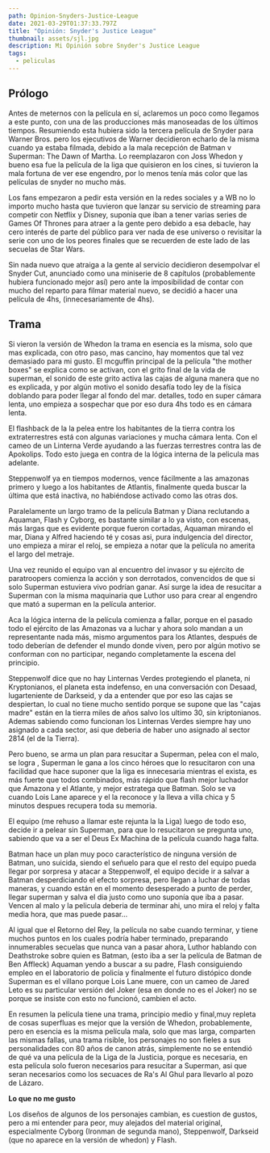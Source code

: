 ```yaml
---
path: Opinion-Snyders-Justice-League
date: 2021-03-29T01:37:33.797Z
title: "Opinión: Snyder's Justice League"
thumbnail: assets/sjl.jpg
description: Mi Opinión sobre Snyder's Justice League
tags:
  - peliculas
---
```

## Prólogo

Antes de meternos con la película en sí, aclaremos un poco como llegamos a este punto, con una de las producciones más manoseadas de los últimos tiempos. Resumiendo esta hubiera sido la tercera película de Snyder para Warner Bros. pero los ejecutivos de Warner decidieron echarlo de la misma cuando ya estaba filmada, debido a la mala recepción de Batman v Superman: The Dawn of Martha. Lo reemplazaron con Joss Whedon y bueno esa fue la película de la liga que quisieron en los cines, si tuvieron la mala fortuna de ver ese engendro, por lo menos tenía más color que las películas de snyder no mucho más.

Los fans empezaron a pedir esta versión en la redes sociales y a WB no lo importo mucho hasta que tuvieron que lanzar su servicio de streaming para competir con Netflix y Disney, suponia que iban a tener varias series de Games Of Thrones para atraer a la gente pero debido a esa debacle, hay cero interés de parte del público para ver nada de ese universo o revisitar la serie con uno de los peores finales que se recuerden de este lado de las secuelas de Star Wars.

Sin nada nuevo que atraiga a la gente al servicio decidieron desempolvar el Snyder Cut, anunciado como una miniserie de 8 capítulos (probablemente hubiera funcionado mejor así) pero ante la imposibilidad de contar con mucho del reparto para filmar material nuevo, se decidió a hacer una película de 4hs, (innecesariamente de 4hs).

## Trama

Si vieron la versión de Whedon la trama en esencia es la misma, solo que mas explicada, con otro paso, mas cancino, hay momentos que tal vez demasiado para mi gusto. El mcguffin principal de la película "the mother boxes" se explica como  se activan, con el grito final de la vida de superman, el sonido de este grito activa las cajas de alguna manera que no es explicada, y por algún motivo el sonido desafía todo ley de la física doblando para poder llegar al fondo del mar. detalles, todo en super cámara lenta, uno empieza a sospechar que por eso dura 4hs todo es en cámara lenta.

El flashback de la la pelea entre los habitantes de la tierra contra los extraterrestres está con algunas variaciones y mucha cámara lenta. Con  el cameo de un Linterna Verde ayudando a las fuerzas terrestres contra las de Apokolips.  Todo esto juega en contra de la lógica interna de la pelicula mas adelante.

Steppenwolf ya en tiempos modernos, vence fácilmente a las amazonas primero y luego a los habitantes de Atlantis, finalmente queda buscar la última que está inactiva, no habiéndose activado como las otras dos.

Paralelamente un largo tramo de la película Batman y Diana reclutando a Aquaman, Flash y Cyborg, es bastante similar a lo ya visto, con escenas, más largas que es evidente porque fueron cortadas, Aquaman mirando el mar,  Diana y Alfred haciendo té y cosas asi, pura indulgencia del director, uno empieza a mirar el reloj, se empieza a notar que la película no amerita el largo del metraje.

Una vez reunido el equipo van al encuentro del invasor y su ejército de paratroopers comienza la acción y son derrotados, convencidos de que si solo Superman estuviera vivo podrían ganar. Así surge la idea de resucitar a Superman con la misma maquinaria que Luthor uso para crear al engendro que mató a superman en la película anterior. 

Aca la lógica interna de la película comienza a fallar, porque en el pasado todo el ejército de las Amazonas va a luchar y ahora solo mandan a un representante nada más, mismo argumentos para los Atlantes, después de todo deberían de defender el mundo donde viven, pero por algún motivo se conforman con no participar, negando completamente la escena del principio.

Steppenwolf dice que no hay Linternas Verdes protegiendo el planeta, ni Kryptonianos, el planeta esta indefenso, en una conversación con Desaad, lugarteniente de Darkseid, y da a entender que por eso las cajas se despiertan, lo cual no tiene mucho sentido porque se supone que las "cajas madre" están en la tierra miles de años salvo los ultimo 30, sin kriptonianos. Ademas sabiendo como funcionan los Linternas Verdes siempre hay uno asignado a cada sector, asi que deberia de haber uno asignado al sector 2814 (el de la Tierra).

Pero bueno, se arma un plan para resucitar a Superman, pelea con el malo, se logra , Superman le gana a los cinco héroes que lo resucitaron con una facilidad que hace suponer que la liga es innecesaria mientras el exista, es más fuerte que todos combinados, más rápido que flash mejor luchador que Amazona y el Atlante, y mejor estratega que Batman.  Solo se va cuando Lois Lane aparece y el la reconoce y la lleva a villa chica y 5 minutos despues recupera toda su memoria.

El equipo (me rehuso a llamar este rejunta la la Liga) luego de todo eso, decide ir a pelear sin Superman, para que lo resucitaron se pregunta uno, sabiendo que va a ser el Deus Ex Machina de la película cuando haga falta.

Batman hace un plan muy poco característico de ninguna versión de Batman, uno suicida, siendo el señuelo para que el resto del equipo pueda llegar por sorpresa y atacar a Steppenwolf, el equipo decide ir a salvar a Batman desperdiciando el efecto sorpresa, pero llegan a luchar de todas maneras, y cuando están en el momento desesperado a punto de perder, llegar superman y salva el dia justo como uno suponía que iba a pasar. Vencen al malo y la pelicula deberia de terminar ahi, uno mira el reloj y falta media hora, que mas  puede pasar... 

Al igual que el Retorno del Rey, la película no sabe cuando terminar, y tiene muchos puntos en los cuales podría haber terminado, preparando innumerables secuelas que nunca van a pasar ahora, Luthor hablando con Deathstroke sobre quien es Batman, (esto iba a ser la película de Batman de Ben Affleck) Aquaman yendo a buscar a su padre, Flash consiguiendo empleo en el laboratorio de policía y finalmente el futuro distópico donde Superman es el villano porque Lois Lane muere, con un cameo de Jared Leto es su particular versión del Joker (esa en donde no es el Joker) no se porque se insiste con esto no funcionó, cambien el acto.

En resumen la película tiene una trama, principio medio y final,muy repleta de cosas superfluas es mejor que la versión de Whedon, probablemente, pero en esencia es la misma película mala, solo que mas larga, comparten las mismas fallas, una trama risible, los personajes no son fieles a sus personalidades con 80 años de canon atrás, simplemente no se entendió de qué va una película de la Liga de la Justicia, porque es necesaria, en esta película solo fueron necesarios para resucitar a Superman, asi que seran necesarios como los secuaces de Ra's Al Ghul para llevarlo al pozo de Lázaro. 

**Lo que no me gusto**

Los diseños de algunos de los personajes cambian, es cuestion de gustos, pero a mi entender  para peor, muy alejados del material original, especialmente Cyborg (Ironman de segunda mano), Steppenwolf, Darkseid (que no aparece en la versión de whedon)  y Flash.